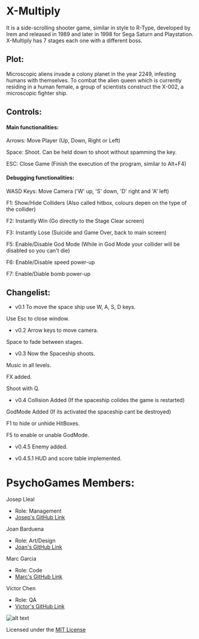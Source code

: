 ﻿# X-Multiply
It is a side-scrolling shooter game, similar in style to R-Type, developed by Irem and released in 1989 and later in 1998 for Sega Saturn and Playstation. X-Multiply has 7 stages each one with a different boss.

## Plot:
Microscopic aliens invade a colony planet in the year 2249, infesting humans with themselves. 
To combat the alien queen which is currently residing in a human female, a group of scientists 
construct the X-002, a microscopic fighter ship.


## Controls:

#### Main functionalities:

Arrows: Move Player (Up, Down, Right or Left)

Space: Shoot. Can be held down to shoot without spamming the key.

ESC: Close Game (Finish the execution of the program, similar to Alt+F4)

#### Debugging functionalities:

WASD Keys: Move Camera ('W' up, 'S' down, 'D' right and 'A' left)

F1: Show/Hide Colliders (Also called hitbox, colours depen on the type of the collider)

F2: Instantly Win (Go directly to the Stage Clear screen)

F3: Instantly Lose (Suicide and Game Over, back to main screen)

F5: Enable/Disable God Mode (While in God Mode your collider will be disabled so you can't die)

F6: Enable/Disable speed power-up

F7: Enable/Diable bomb power-up

## Changelist:
- v0.1
To move the space ship use W, A, S, D keys.

Use Esc to close window.

- v0.2
Arrow keys to move camera.

Space to fade between stages.

- v0.3
Now the Spaceship shoots.

Music in all levels.

FX added.

Shoot with Q.

- v0.4
Collision Added (If the spaceship colides the game is restarted)

GodMode Added (If its activated the spaceship cant be destroyed)

F1 to hide or unhide HitBoxes.

F5 to enable or unable GodMode.

- v0.4.5
Enemy added.

- v0.4.5.1
HUD and score table implemented.


# PsychoGames Members:

Josep Lleal
   - Role: Management
   - [Josep's GitHub Link](https://github.com/JosepLleal)
   
Joan Barduena
   - Role: Art/Design
   - [Joan's GitHub Link](https://github.com/JoanBarduena)
   
Marc Garcia
   - Role: Code
   - [Marc's GitHub Link](https://github.com/marcgreig)
   
Víctor Chen
   - Role: QA
   - [Victor's GitHub Link](https://github.com/Scarzard)
   
   
![alt text](https://i.gyazo.com/236d95cb0994d9f54e56128f57ca4d8c.jpg "Team photo")

Licensed under the [MIT License](LICENSE)
